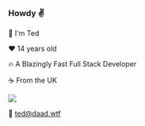 ### Howdy :v:

:wave: I'm Ted

:heart: 14 years old

:fire: A Blazingly Fast Full Stack Developer

:coffee: From the UK

<img src="https://skillicons.dev/icons?i=nodejs,express,tailwind,pug,figma,firebase,mysql,linux,lua,vscode,github,cloudflare,js,html,docker,discord,pr,au&perline=9&theme=dark" />

:email: ted@daad.wtf
